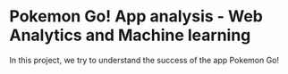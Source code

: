 # Pokemon Go! App analysis - Web Analytics and Machine learning
In this project, we try to understand the success of the app Pokemon Go!
